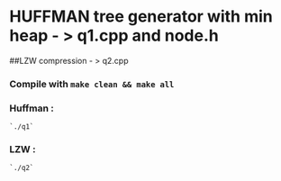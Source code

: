 # HUFFMAN tree generator with min heap - > q1.cpp and node.h
##LZW compression - > q2.cpp

### Compile with `make clean && make all`

### Huffman : 
    `./q1`

### LZW : 
    `./q2`
